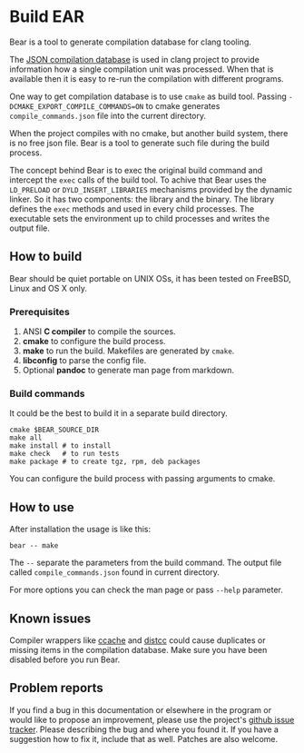 Build EAR
=========

Bear is a tool to generate compilation database for clang tooling.

The [JSON compilation database][JSONCDB] is used in clang project to provide
information how a single compilation unit was processed. When that
is available then it is easy to re-run the compilation with different
programs.

One way to get compilation database is to use `cmake` as build tool. Passing
`-DCMAKE_EXPORT_COMPILE_COMMANDS=ON` to cmake generates `compile_commands.json`
file into the current directory.

When the project compiles with no cmake, but another build system, there is
no free json file. Bear is a tool to generate such file during the build
process.

The concept behind Bear is to exec the original build command and
intercept the `exec` calls of the build tool. To achive that Bear uses the
`LD_PRELOAD` or `DYLD_INSERT_LIBRARIES` mechanisms provided by the dynamic
linker. So it has two components: the library and the binary. The library
defines the `exec` methods and used in every child processes. The executable
sets the environment up to child processes and writes the output file.

  [JSONCDB]: http://clang.llvm.org/docs/JSONCompilationDatabase.html


How to build
------------

Bear should be quiet portable on UNIX OSs, it has been tested on FreeBSD,
Linux and OS X only.

### Prerequisites

1. ANSI **C compiler** to compile the sources.
2. **cmake** to configure the build process.
3. **make** to run the build. Makefiles are generated by `cmake`.
4. **libconfig** to parse the config file.
5. Optional **pandoc** to generate man page from markdown.

### Build commands

It could be the best to build it in a separate build directory.

    cmake $BEAR_SOURCE_DIR
    make all
    make install # to install
    make check   # to run tests
    make package # to create tgz, rpm, deb packages

You can configure the build process with passing arguments to cmake.


How to use
----------

After installation the usage is like this:

    bear -- make

The `--` separate the parameters from the build command. The output file
called `compile_commands.json` found  in current directory.

For more options you can check the man page or pass `--help` parameter.


Known issues
------------

Compiler wrappers like [ccache][CCACHE] and [distcc][DISTCC] could cause
duplicates or missing items in the compilation database. Make sure you have
been disabled before you run Bear.

  [CCACHE]: http://ccache.samba.org/
  [DISTCC]: http://code.google.com/p/distcc/


Problem reports
---------------

If you find a bug in this documentation or elsewhere in the program or would
like to propose an improvement, please use the project's [github issue
tracker][ISSUES]. Please describing the bug and where you found it. If you
have a suggestion how to fix it, include that as well. Patches are also
welcome.

  [ISSUES]: https://github.com/rizsotto/Bear/issues
